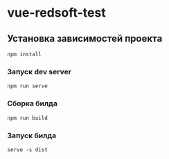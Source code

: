 # vue-redsoft-test

## Установка зависимостей проекта
```
npm install
```

### Запуск dev server
```
npm run serve
```

### Сборка билда
```
npm run build
```
### Запуск билда

```
serve -s dist
```
